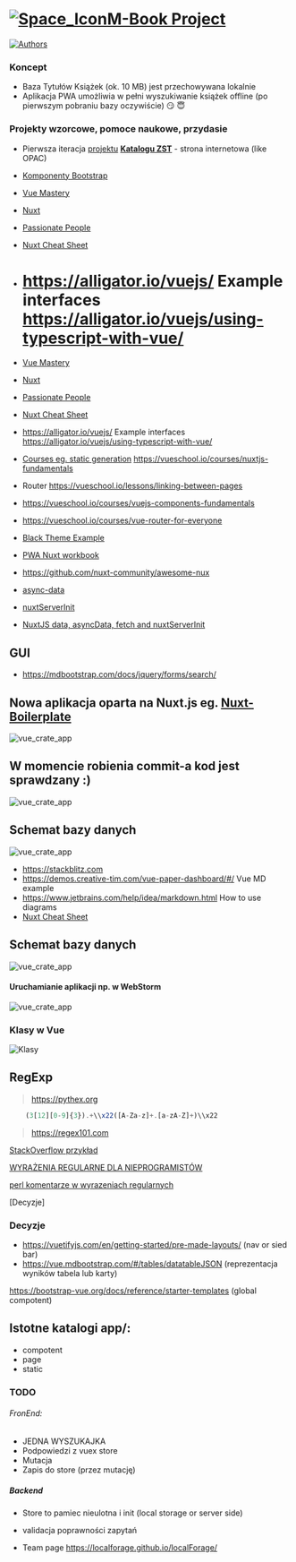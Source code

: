 # <a href="https://pwsz.jetbrains.space/p/nos/checklists">![Space_Icon](./docs/space_icon.svg)</a>[M-Book Project](https://pwsz.jetbrains.space/p/nos/checklists)

[
  ![Authors](docs/authors.png)
](https://docs.google.com/document/d/1wINwCWPQtst-vIdEWe1Ug0ty0_JZGyYkeoQt_ZbO-8c/edit?usp=sharing)

### Koncept

- Baza Tytułów Książek (ok. 10 MB) jest przechowywana lokalnie
- Aplikacja PWA umożliwia w pełni wyszukiwanie książek offline (po pierwszym pobraniu bazy oczywiście) :smirk: :innocent:

### Projekty wzorcowe, pomoce naukowe, przydasie

- Pierwsza iteracja [projektu](https://github.com/informacja/szukaj) [**Katalogu ZST**](https://katalog.zst-tarnow.pl) - strona internetowa (like OPAC)
  
- [Komponenty Bootstrap](https://bootstrap-vue.org/docs/components/badge)


- [Vue Mastery](https://medium.com/vue-mastery)
- [Nuxt](https://github.com/nuxt/nuxt.js/tree/dev/examples)
- [Passionate People](https://passionatepeople.io/#our-expertise)
- [Nuxt Cheat Sheet](https://github.com/Mario62/PWA_TS/raw/dev/docs/Nuxtjs-Cheat-Sheet.pdf)
- # https://alligator.io/vuejs/ Example interfaces https://alligator.io/vuejs/using-typescript-with-vue/

* [Vue Mastery](https://medium.com/vue-mastery)
* [Nuxt](https://github.com/nuxt/nuxt.js/tree/dev/examples)
* [Passionate People](https://passionatepeople.io/#our-expertise)
* [Nuxt Cheat Sheet](https://github.com/Mario62/PWA_TS/raw/dev/docs/Nuxtjs-Cheat-Sheet.pdf)
* https://alligator.io/vuejs/ Example interfaces https://alligator.io/vuejs/using-typescript-with-vue/

* [Courses eg. static generation](https://vueschool.io/courses/vuex-for-everyone) https://vueschool.io/courses/nuxtjs-fundamentals
* Router https://vueschool.io/lessons/linking-between-pages
* https://vueschool.io/courses/vuejs-components-fundamentals
* https://vueschool.io/courses/vue-router-for-everyone
* [Black Theme Example](https://demos.creative-tim.com/nuxt-black-dashboard-pro/)
* [PWA Nuxt workbook](https://pwa.nuxtjs.org/modules/workbox.html#options)
* https://github.com/nuxt-community/awesome-nux
* [async-data](https://nuxtjs.org/guide/async-data)
* [nuxtServerInit](https://nuxtjs.org/guide/vuex-store/#the-nuxtserverinit-action)
* [NuxtJS data, asyncData, fetch and nuxtServerInit](https://www.youtube.com/watch?v=NDVCquHbFIM)


## GUI

- https://mdbootstrap.com/docs/jquery/forms/search/

## Nowa aplikacja oparta na Nuxt.js eg. [Nuxt-Boilerplate](https://github.com/mdbootstrap/MDB-Vue-Nuxt-Boilerplate)

![vue_crate_app](./docs/Nmosc.png)

## W momencie robienia commit-a kod jest sprawdzany :)

![vue_crate_app](./docs/lint.png)

## Schemat bazy danych

![vue_crate_app](./docs/All.png)

- https://stackblitz.com
- https://demos.creative-tim.com/vue-paper-dashboard/#/ Vue MD example
- https://www.jetbrains.com/help/idea/markdown.html How to use diagrams
- [Nuxt Cheat Sheet](https://github.com/Mario62/PWA_TS/blob/dev/docs/Nuxtjs-Cheat-Sheet.pdf)

## Schemat bazy danych

![vue_crate_app](./docs/All.png)

#### Uruchamianie aplikacji np. w WebStorm

![vue_crate_app](./docs/inteli.png)

### Klasy w Vue

![Klasy](./docs/class.png)

## RegExp

> https://pythex.org

```ts
    (3[12][0-9]{3}).+\\x22([A-Za-z]+.[a-zA-Z]+)\\x22
```

> https://regex101.com

[StackOverflow przykład](https://stackoverflow.com/questions/2013124/regex-matching-up-to-the-first-occurrence-of-a-character)

[WYRAŻENIA REGULARNE DLA NIEPROGRAMISTÓW](http://namiekko.pl/2016/12/09/wyrazenia-regularne-dla-nieprogramistow)

[perl komentarze w wyrazeniach regularnych](https://linuxexpert.pl/posts/2694/perl-komentarze-w-wyrazeniach-regularnych)

[Decyzje]

### Decyzje

- https://vuetifyjs.com/en/getting-started/pre-made-layouts/ (nav or sied bar)
- https://vue.mdbootstrap.com/#/tables/datatableJSON (reprezentacja wyników tabela lub karty)

https://bootstrap-vue.org/docs/reference/starter-templates (global compotent)

## Istotne katalogi app/:

+ compotent
+ page
+ static

### TODO

###### FronEnd:

- JEDNA WYSZUKAJKA
- Podpowiedzi z vuex store
- Mutacja
- Zapis do store (przez mutację)

##### Backend

- Store to pamiec nieulotna i init (local storage or server side)
- validacja poprawności zapytań

- Team page
  https://localforage.github.io/localForage/
 
